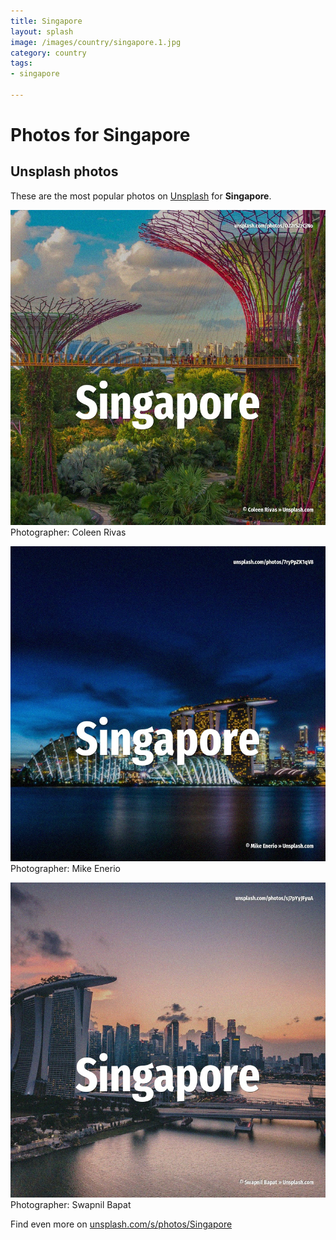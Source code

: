 ```yaml
---
title: Singapore
layout: splash
image: /images/country/singapore.1.jpg
category: country
tags:
- singapore

---
```

# Photos for Singapore
 
## Unsplash photos
These are the most popular photos on [Unsplash](https://unsplash.com) for **Singapore**.
 
![Singapore](/images/country/singapore.1.jpg)
Photographer:  Coleen Rivas
 
![Singapore](/images/country/singapore.2.jpg)
Photographer:  Mike Enerio
 
![Singapore](/images/country/singapore.3.jpg)
Photographer:  Swapnil Bapat
 
Find even more on [unsplash.com/s/photos/Singapore](https://unsplash.com/s/photos/Singapore)
 
